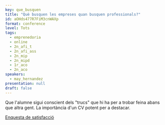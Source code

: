 ```yaml
---
key: que_busquen
title: "Què busquen les empreses quan busquen professionals?"
id: aOHds477R7FiM3cnWAXp
format: conference
level: Tots
tags:
  - emprenedoria
  - online
  - 2n_afi_t
  - 2n_afi_ass
  - 2n_mip
  - 2n_mipd
  - 1r_aco
  - 2n_aco
speakers:
  - may_hernandez
presentation: null
draft: false
---
```


Que l'alumne sigui conscient dels "trucs" que hi ha per a trobar feina abans que altra gent. La importància d'un CV potent per a destacar.

[Enquesta de satisfacció](https://docs.google.com/forms/d/e/1FAIpQLSfVZ7g83HUz6dhenMhuEbZ-Cv16O-lQtMTubhCtD-pvqF5ZPA/viewform?usp=sf_link)